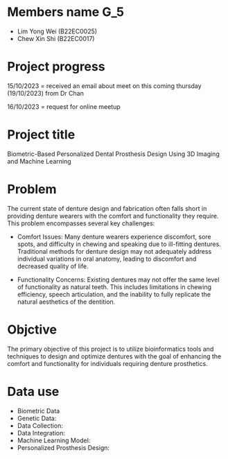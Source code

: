 # Members name G_5 

- Lim Yong Wei (B22EC0025)
- Chew Xin Shi (B22EC0017)

# Project progress
 15/10/2023 = received an email about meet on this coming thursday (19/10/2023) from Dr Chan

 
 16/10/2023 = request for online meetup 

 # Project title 
 
 
 Biometric-Based Personalized Dental Prosthesis Design Using 3D Imaging and Machine Learning
 # Problem 


 The current state of denture design and fabrication often falls short in providing denture wearers with the comfort and functionality they require. This problem encompasses several key challenges:
 -  Comfort Issues: Many denture wearers experience discomfort, sore spots, and difficulty in chewing and speaking due to ill-fitting dentures. Traditional methods for denture design may not adequately address individual variations in oral anatomy, leading to discomfort and decreased quality of life.

 -  Functionality Concerns: Existing dentures may not offer the same level of functionality as natural teeth. This includes limitations in chewing efficiency, speech articulation, and the inability to fully replicate the natural aesthetics of the dentition.


# Objctive 


The primary objective of this project is to utilize bioinformatics tools and techniques to design and optimize dentures with the goal of enhancing the comfort and functionality for individuals requiring denture prosthetics.


# Data use 
- Biometric Data
- Genetic Data: 
- Data Collection:
- Data Integration:
- Machine Learning Model:
- Personalized Prosthesis Design:
            


